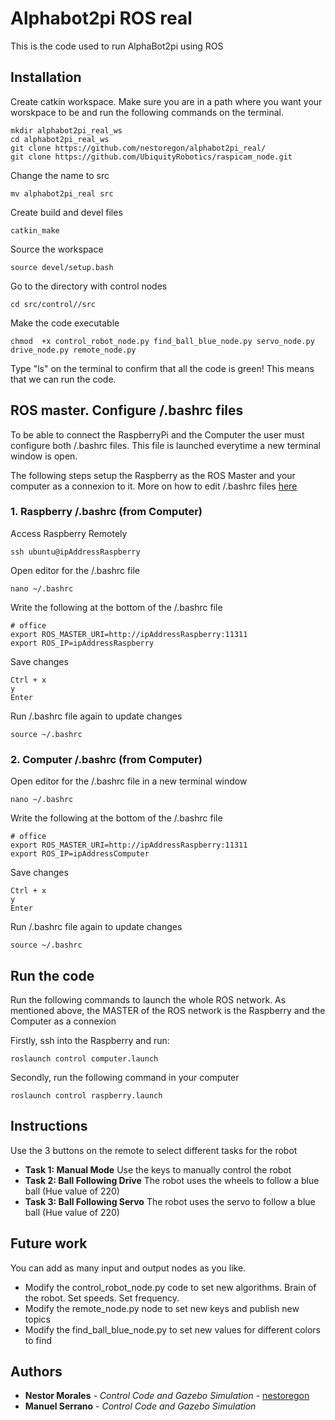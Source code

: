 # Alphabot2pi ROS real
This is the code used to run AlphaBot2pi using ROS

## Installation
Create catkin workspace. Make sure you are in a path where you want your worskpace to be and run the following commands on the terminal.
```
mkdir alphabot2pi_real_ws
cd alphabot2pi_real_ws
git clone https://github.com/nestoregon/alphabot2pi_real/
git clone https://github.com/UbiquityRobotics/raspicam_node.git
```
Change the name to src
```
mv alphabot2pi_real src 
```
Create build and devel files
```
catkin_make
```
Source the workspace
```
source devel/setup.bash
```
Go to the directory with control nodes
```
cd src/control//src
```
Make the code executable
```
chmod  +x control_robot_node.py find_ball_blue_node.py servo_node.py drive_node.py remote_node.py
```
Type "ls" on the terminal to confirm that all the code is green! This means that we can run the code.

## ROS master. Configure /.bashrc files

To be able to connect the RaspberryPi and the Computer the user must configure both /.bashrc files. This file is launched everytime a new terminal window is open.

The following steps setup the Raspberry as the ROS Master and your computer as a connexion to it. More on how to edit /.bashrc files [here](http://answers.ros.org/question/272065/specification-of-ros_master_uri-and-ros_hostname/)

### 1. Raspberry /.bashrc (from Computer)
Access Raspberry Remotely

```
ssh ubuntu@ipAddressRaspberry
```
Open editor for the /.bashrc file
```
nano ~/.bashrc
```
Write the following at the bottom of the /.bashrc file
```
# office
export ROS_MASTER_URI=http://ipAddressRaspberry:11311
export ROS_IP=ipAddressRaspberry
```
Save changes
```
Ctrl + x
y
Enter
```
Run /.bashrc file again to update changes
```
source ~/.bashrc
```

### 2. Computer /.bashrc (from Computer)

Open editor for the /.bashrc file in a new terminal window
```
nano ~/.bashrc
```
Write the following at the bottom of the /.bashrc file
```
# office
export ROS_MASTER_URI=http://ipAddressRaspberry:11311
export ROS_IP=ipAddressComputer
```
Save changes
```
Ctrl + x
y
Enter
```
Run /.bashrc file again to update changes
```
source ~/.bashrc
```
## Run the code

Run the following commands to launch the whole ROS network. As mentioned above, the MASTER of the ROS network is the Raspberry and the Computer as a connexion

Firstly, ssh into the Raspberry and run:
```
roslaunch control computer.launch
```
Secondly, run the following command in your computer
```
roslaunch control raspberry.launch
```

## Instructions
Use the 3 buttons on the remote to select different tasks for the robot
* **Task 1: Manual Mode** Use the keys to manually control the robot
* **Task 2: Ball Following Drive** The robot uses the wheels to follow a blue ball (Hue value of 220)
* **Task 3: Ball Following Servo** The robot uses the servo to follow a blue ball (Hue value of 220)

## Future work
You can add as many input and output nodes as you like.
* Modify the control_robot_node.py code to set new algorithms. Brain of the robot. Set speeds. Set frequency. 
* Modify the remote_node.py node to set new keys and publish new topics
* Modify the find_ball_blue_node.py to set new values for different colors to find

## Authors

* **Nestor Morales** - *Control Code and Gazebo Simulation* - [nestoregon](https://github.com/nestoregon)
* **Manuel Serrano** - *Control Code and Gazebo Simulation*
